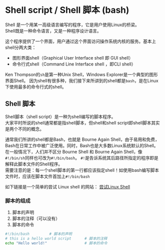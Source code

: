 # Shell script / Shell 脚本 (bash)

Shell 是一个用某一高级语言编写的程序，它是用户使用Linux的桥梁。  
Shell既是一种命令语言，又是一种程序设计语言。

这个程序提供了一个界面，用户通过这个界面访问操作系统内核的服务。基本上shell分两大类：
* 图形界面shell（Graphical User Interface shell 即 GUI shell）
* 命令行式shell（Command Line Interface shell ，即CLI shell）

Ken Thompson的`sh`是第一种Unix Shell，Windows Explorer是一个典型的图形界面Shell。
因为shell有很多种，我们接下来所讲到的shell都是`bash`，是在Linux下使用最多的命令行式的shell。




## Shell 脚本

Shell脚本（shell script）是一种为shell编写的脚本程序。  
大家平时所说的shell通常都是指shell脚本，但shell和shell script即shell脚本其实是两个不同的概念。

通常我们所讲的shell都是Bash，也就是 Bourne Again Shell，由于易用和免费，Bash在日常工作中被广泛使用。同时，Bash也是大多数Linux系统默认的Shell。  
在一般情况下，人们并不区分 Bourne Shell 和 Bourne Again Shell，像`#!/bin/sh`同样也可改为`#!/bin/bash`。
`#!`是告诉系统其后路径所指定的程序即是解释此脚本文件的Shell程序。  
需要注意的是：每一个shell脚本的第一行都应该指定shell！如使用bash编写脚本文件时，应该在脚本文件首加上`#!/bin/bash`

如下链接是一个简单的尝试 Linux shell 的网站： [尝试Linux Shell](http://www.runoob.com/try/runcode.php?filename=helloworld&type=bash)


### 脚本的组成
1. 脚本的声明
2. 脚本的注释（可以没有）
3. 脚本的命令

```sh
#!/bin/bash         # 脚本的声明
# this is a hello world script      # 脚本的注释
echo "Hello world!"                 # 脚本的命令
```
